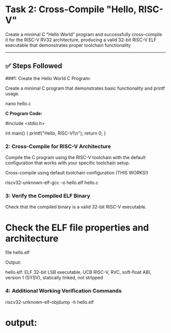 # Task 2: Cross-Compile "Hello, RISC-V"

Create a minimal C "Hello World" program and successfully cross-compile it for the RISC-V RV32 architecture, producing a
 valid 32-bit RISC-V ELF executable that demonstrates proper toolchain functionality


---

## ✅ Steps Followed


###1: Create the Hello World C Program:


Create a minimal C program that demonstrates basic functionality and printf usage.

nano hello.c

**C Program Code:**

#include <stdio.h>

int main() {
printf("Hello, RISC-V!\n");
return 0;
}


### 2: Cross-Compile for RISC-V Architecture

Compile the C program using the RISC-V toolchain with the default configuration that works with your specific toolchain setup.

 Cross-compile using default toolchain configuration (THIS WORKS!)

riscv32-unknown-elf-gcc -o hello.elf hello.c

###  3: Verify the Compiled ELF Binary

Check that the compiled binary is a valid 32-bit RISC-V executable.

# Check the ELF file properties and architecture

file hello.elf

Output:


hello.elf: ELF 32-bit LSB executable, UCB RISC-V, RVC, soft-float ABI, version 1 (SYSV), statically linked, not stripped

###  4: Additional Working Verification Commands

 riscv32-unknown-elf-objdump -h hello.elf


# output:

